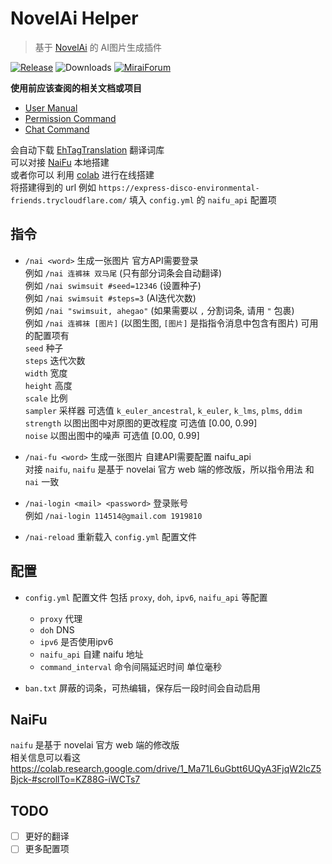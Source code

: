 # NovelAi Helper

> 基于 [NovelAi](https://novelai.net/image) 的 AI图片生成插件

[![Release](https://img.shields.io/github/v/release/cssxsh/novelai-helper)](https://github.com/cssxsh/novelai-helper/releases)
![Downloads](https://img.shields.io/github/downloads/cssxsh/novelai-helper/total)
[![MiraiForum](https://img.shields.io/badge/post-on%20MiraiForum-yellow)](https://mirai.mamoe.net/topic/1657)

**使用前应该查阅的相关文档或项目**

*   [User Manual](https://github.com/mamoe/mirai/blob/dev/docs/UserManual.md)
*   [Permission Command](https://github.com/mamoe/mirai/blob/dev/mirai-console/docs/BuiltInCommands.md#permissioncommand)
*   [Chat Command](https://github.com/project-mirai/chat-command)

会自动下载 [EhTagTranslation](https://github.com/EhTagTranslation/Database) 翻译词库  
可以对接 [NaiFu](#NaiFu) 本地搭建  
或者你可以 利用 [colab](https://colab.research.google.com/drive/1_Ma71L6uGbtt6UQyA3FjqW2lcZ5Bjck-#scrollTo=KZ88G-iWCTs7) 进行在线搭建  
将搭建得到的 url 例如 `https://express-disco-environmental-friends.trycloudflare.com/` 填入 `config.yml` 的 `naifu_api` 配置项

## 指令

*   `/nai <word>` 生成一张图片 官方API需要登录  
    例如 `/nai 连裤袜 双马尾` (只有部分词条会自动翻译)  
    例如 `/nai swimsuit #seed=12346` (设置种子)  
    例如 `/nai swimsuit #steps=3` (AI迭代次数)  
    例如 `/nai "swimsuit, ahegao"` (如果需要以 `,` 分割词条, 请用 `"` 包裹)  
    例如 `/nai 连裤袜 [图片]` (以图生图, `[图片]` 是指指令消息中包含有图片)
    可用的配置项有  
    `seed` 种子  
    `steps` 迭代次数  
    `width` 宽度  
    `height` 高度  
    `scale` 比例  
    `sampler` 采样器 可选值 `k_euler_ancestral`, `k_euler`, `k_lms`, `plms`, `ddim`  
    `strength` 以图出图中对原图的更改程度 可选值 [0.00, 0.99]  
    `noise` 以图出图中的噪声 可选值 [0.00, 0.99]

*   `/nai-fu <word>` 生成一张图片 自建API需要配置 naifu_api  
    对接 `naifu`, `naifu` 是基于 novelai 官方 web 端的修改版，所以指令用法 和 `nai` 一致

*   `/nai-login <mail> <password>` 登录账号  
    例如 `/nai-login 114514@gmail.com 1919810`

*   `/nai-reload` 重新载入 `config.yml` 配置文件

## 配置

*   `config.yml` 配置文件 包括 `proxy`, `doh`, `ipv6`, `naifu_api` 等配置
    *   `proxy` 代理
    *   `doh` DNS
    *   `ipv6` 是否使用ipv6
    *   `naifu_api` 自建 naifu 地址
    *   `command_interval` 命令间隔延迟时间 单位毫秒

*   `ban.txt` 屏蔽的词条，可热编辑，保存后一段时间会自动启用

## NaiFu

`naifu` 是基于 novelai 官方 web 端的修改版  
相关信息可以看这 <https://colab.research.google.com/drive/1_Ma71L6uGbtt6UQyA3FjqW2lcZ5Bjck-#scrollTo=KZ88G-iWCTs7>

## TODO

* [ ] 更好的翻译
* [ ] 更多配置项